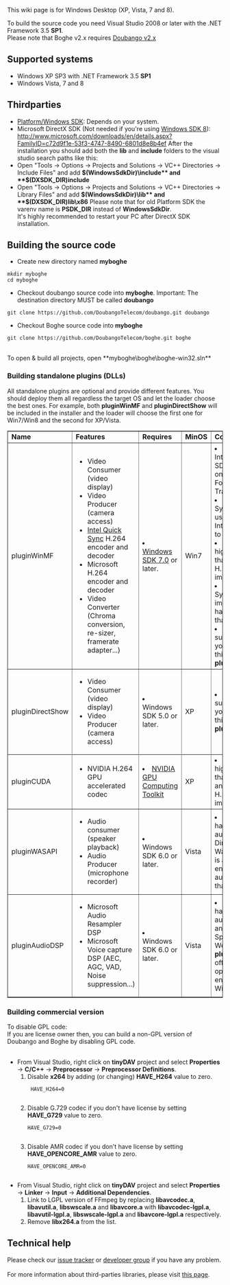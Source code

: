 
This wiki page is for Windows Desktop (XP, Vista, 7 and 8).

To build the source code you need Visual Studio 2008 or later with the .NET Framework 3.5 **SP1**.<br />
Please note that Boghe v2.x requires [Doubango v2.x](https://github.com/DoubangoTelecom/doubango) <br />

## Supported systems ##
  * Windows XP SP3 with .NET Framework 3.5 **SP1**
  * Windows Vista, 7 and 8

## Thirdparties ##
  * [Platform/Windows SDK](https://www.google.fr/search?q=windows+sdk&rlz=1C1CHFX_frFR519FR519&oq=windows+sdk&aqs=chrome.0.57j0l3j62l2.2531j0&sourceid=chrome&ie=UTF-8): Depends on your system.
  * Microsoft DirectX SDK (Not needed if you're using [Windows SDK 8](http://msdn.microsoft.com/en-us/library/windows/desktop/hh852363.aspx)): http://www.microsoft.com/downloads/en/details.aspx?FamilyID=c72d9f1e-53f3-4747-8490-6801d8e8b4ef
After the installation you should add both the **lib** and **include** folders to the visual studio search paths like this:
  * Open "Tools -> Options -> Projects and Solutions -> VC++ Directories -> Include Files" and add **$(WindowsSdkDir)\include** and **$(DXSDK\_DIR)include**
  * Open "Tools -> Options -> Projects and Solutions -> VC++ Directories -> Library Files" and add **$(WindowsSdkDir)\lib** and **$(DXSDK\_DIR)lib\x86**
Please note that for old Platform SDK the varenv name is **PSDK\_DIR** instead of **WindowsSdkDir**. <br />
It's highly recommended to restart your PC after DirectX SDK installation.

## Building the source code ##
  * Create new directory named **myboghe**
```
mkdir myboghe
cd myboghe
```
  * Checkout doubango source code into **myboghe**. Important: The destination directory MUST be called **doubango**
```
git clone https://github.com/DoubangoTelecom/doubango.git doubango
```
  * Checkout Boghe source code into **myboghe**
```
git clone https://github.com/DoubangoTelecom/boghe.git boghe
```

<br />
To open & build all projects, open **myboghe\boghe\boghe-win32.sln**

### Building standalone plugins (DLLs) ###
All standalone plugins are optional and provide different features. You should deploy them all regardless the target OS and let the loader choose the best ones. For example, both **pluginWinMF** and **pluginDirectShow** will be included in the installer and the loader will choose the first one for Win7/Win8 and the second for XP/Vista.
<table width='100%' border='1'>
<tr>
<td><b>Name</b></td>
<td><b>Features</b></td>
<td><b>Requires</b></td>
<td><b>MinOS</b></td>
<td><b>Comment</b></td>
</tr>

<tr>
<td>pluginWinMF</td>
<td>
<ul><li>Video Consumer (video display)<br>
</li><li>Video Producer (camera access)<br>
</li><li><a href='http://www.intel.com/content/www/us/en/architecture-and-technology/quick-sync-video/quick-sync-video-general.html'>Intel Quick Sync</a> H.264 encoder and decoder<br>
</li><li>Microsoft H.264 encoder and decoder<br>
</li><li>Video Converter (Chroma conversion, re-sizer, framerate adapter...)<br>
</td>
<td>
</li><li><a href='http://www.microsoft.com/en-us/download/details.aspx?id=3138'>Windows SDK 7.0</a> or later.<br>
</td>
<td>Win7</td>
<td>
</li><li>No need for Intel Quick Sync SDK because we only use the Media Foundation Transform.<br>
</li><li>Intel Quick Sync will only be used on PCs with Intel GPU and up to date drivers.<br>
</li><li>This plugin has higher priority than FFmpeg H.264 implementation.<br>
</li><li>Intel Quick Sync H.264 implementation has higher priority than MS impl.<br>
</li><li>To have support for Video you'll need at least this plugin or <b>pluginDirectShow</b>.<br>
</td>
</tr></li></ul>

<tr>
<td>pluginDirectShow</td>
<td>
<ul><li>Video Consumer (video display)<br>
</li><li>Video Producer (camera access)<br>
</td>
<td>
</li><li>Windows SDK 5.0 or later.<br>
</td>
<td>XP</td>
<td>
</li><li>To have support for Video you'll need at least this plugin or <b>pluginWinMF</b>.<br>
</td>
<tr></li></ul>

<tr>
<td>
pluginCUDA<br>
</td>
<td>
<ul><li>NVIDIA H.264 GPU accelerated codec<br>
</td>
<td>
</li><li><a href='https://developer.nvidia.com/cuda-downloads'>NVIDIA GPU Computing Toolkit</a>
</td>
<td>XP</td>
<td>
</li><li>This plugin has higher priority than <b>pluginWinMF</b> and FFmpeg H.264 implementations.<br>
</td>
</tr></li></ul>

<tr>
<td>pluginWASAPI</td>
<td>
<ul><li>Audio consumer (speaker playback)<br>
</li><li>Audio Producer (microphone recorder)<br>
</td>
<td>
</li><li>Windows SDK 6.0 or later.<br>
</td>
<td>Vista</td>
<td>
</li><li>The application has two built-in audio back-ends: DirectSound and WaveAPI. WASAPI is another back-end with very low audio latency (less than 3ms).<br>
</td>
</tr></li></ul>

<tr>
<td>pluginAudioDSP</td>
<td>
<ul><li>Microsoft Audio Resampler DSP<br>
</li><li>Microsoft Voice capture DSP (AEC, AGC, VAD, Noise suppression...)<br>
</td>
<td>
</li><li>Windows SDK 6.0 or later.<br>
</td>
<td>Vista</td>
<td>
</li><li>The application has two built-in audio resamplers and capture DSP: SpeexDSP and WebRTC. <b>pluginAudioDSP</b> offers highly optimized back-ends from Windows OS.<br>
</td></li></ul>

<table>

<h3>Building commercial version</h3>
To disable GPL code:<br>
If you are license owner then, you can build a non-GPL version of Doubango and Boghe by disabling GPL code.<br>
<br>
<ul><li>From Visual Studio, right click on <b>tinyDAV</b> project and select <b>Properties</b> -> <b>C/C++</b> -> <b>Preprocessor</b> -> <b>Preprocessor Definitions</b>.<br>
<ol><li>Disable <b>x264</b> by adding (or changing) <b>HAVE_H264</b> value to zero.<br>
<pre><code> HAVE_H264=0<br>
</code></pre>
</li><li>Disable G.729 codec if you don't have license by setting <b>HAVE_G729</b> value to zero.<br>
<pre><code>HAVE_G729=0<br>
</code></pre>
</li><li>Disable AMR codec if you don't have license by setting <b>HAVE_OPENCORE_AMR</b> value to zero.<br>
<pre><code>HAVE_OPENCORE_AMR=0<br>
</code></pre></li></ol></li></ul>

<ul><li>From Visual Studio, right click on <b>tinyDAV</b> project and select <b>Properties</b> -> <b>Linker</b> -> <b>Input</b> -> <b>Additional Dependencies</b>.<br>
<ol><li>Link to LGPL version of FFmpeg by replacing <b>libavcodec.a</b>, <b>libavutil.a</b>, <b>libswscale.a</b> and <b>libavcore.a</b> with <b>libavcodec-lgpl.a</b>, <b>libavutil-lgpl.a</b>, <b>libswscale-lgpl.a</b> and <b>libavcore-lgpl.a</b> respectively.<br>
</li><li>Remove <b>libx264.a</b> from the list.</li></ol></li></ul>

<h2>Technical help</h2>
Please check our <a href='https://github.com/DoubangoTelecom/boghe/issues'>issue tracker</a> or <a href='https://groups.google.com/group/doubango'>developer group</a> if you have any problem.<br>
<br>
For more information about third-parties libraries, please visit <a href='https://github.com/DoubangoTelecom/doubango/blob/master/Licensing.md'>this page</a>.
